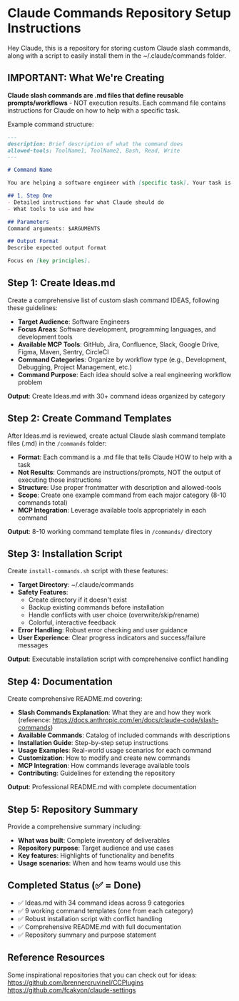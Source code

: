# Claude Commands Repository Setup Instructions

Hey Claude, this is a repository for storing custom Claude slash commands, along with a script to easily install them in the ~/.claude/commands folder.

## IMPORTANT: What We're Creating

**Claude slash commands are .md files that define reusable prompts/workflows** - NOT execution results. Each command file contains instructions for Claude on how to help with a specific task.

Example command structure:
```markdown
---
description: Brief description of what the command does
allowed-tools: ToolName1, ToolName2, Bash, Read, Write
---

# Command Name

You are helping a software engineer with [specific task]. Your task is to:

## 1. Step One
- Detailed instructions for what Claude should do
- What tools to use and how

## Parameters
Command arguments: $ARGUMENTS

## Output Format
Describe expected output format

Focus on [key principles].
```

## Step 1: Create Ideas.md

Create a comprehensive list of custom slash command IDEAS, following these guidelines:

- **Target Audience**: Software Engineers
- **Focus Areas**: Software development, programming languages, and development tools
- **Available MCP Tools**: GitHub, Jira, Confluence, Slack, Google Drive, Figma, Maven, Sentry, CircleCI
- **Command Categories**: Organize by workflow type (e.g., Development, Debugging, Project Management, etc.)
- **Command Purpose**: Each idea should solve a real engineering workflow problem

**Output**: Create Ideas.md with 30+ command ideas organized by category

## Step 2: Create Command Templates

After Ideas.md is reviewed, create actual Claude slash command template files (.md) in the `/commands` folder:

- **Format**: Each command is a .md file that tells Claude HOW to help with a task
- **Not Results**: Commands are instructions/prompts, NOT the output of executing those instructions
- **Structure**: Use proper frontmatter with description and allowed-tools
- **Scope**: Create one example command from each major category (8-10 commands total)
- **MCP Integration**: Leverage available tools appropriately in each command

**Output**: 8-10 working command template files in `/commands/` directory

## Step 3: Installation Script

Create `install-commands.sh` script with these features:

- **Target Directory**: ~/.claude/commands
- **Safety Features**: 
  - Create directory if it doesn't exist
  - Backup existing commands before installation
  - Handle conflicts with user choice (overwrite/skip/rename)
  - Colorful, interactive feedback
- **Error Handling**: Robust error checking and user guidance
- **User Experience**: Clear progress indicators and success/failure messages

**Output**: Executable installation script with comprehensive conflict handling

## Step 4: Documentation

Create comprehensive README.md covering:

- **Slash Commands Explanation**: What they are and how they work (reference: https://docs.anthropic.com/en/docs/claude-code/slash-commands)
- **Available Commands**: Catalog of included commands with descriptions
- **Installation Guide**: Step-by-step setup instructions
- **Usage Examples**: Real-world usage scenarios for each command
- **Customization**: How to modify and create new commands
- **MCP Integration**: How commands leverage available tools
- **Contributing**: Guidelines for extending the repository

**Output**: Professional README.md with complete documentation

## Step 5: Repository Summary

Provide a comprehensive summary including:
- **What was built**: Complete inventory of deliverables
- **Repository purpose**: Target audience and use cases
- **Key features**: Highlights of functionality and benefits
- **Usage scenarios**: When and how teams would use this

## Completed Status (✅ = Done)

- ✅ Ideas.md with 34 command ideas across 9 categories
- ✅ 9 working command templates (one from each category)
- ✅ Robust installation script with conflict handling
- ✅ Comprehensive README.md with full documentation
- ✅ Repository summary and purpose statement

## Reference Resources

Some inspirational repositories that you can check out for ideas:
https://github.com/brennercruvinel/CCPlugins
https://github.com/fcakyon/claude-settings
